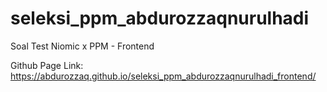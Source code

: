 # seleksi_ppm_abdurozzaqnurulhadi
Soal Test Niomic x PPM - Frontend


Github Page Link: https://abdurozzaq.github.io/seleksi_ppm_abdurozzaqnurulhadi_frontend/
